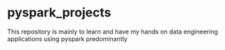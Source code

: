 # pyspark_projects
This repository is mainly to learn and have my hands on data engineering applications using pyspark predominantly
